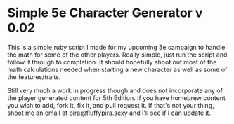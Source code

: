 # Simple 5e Character Generator v 0.02
This is a simple ruby script I made for my upcoming 5e campaign to handle the math for some of the other players. Really simple, just run the script and follow it through to completion. It should hopefully shoot out most of the math calculations needed when starting a new character as well as some of the features/traits.

Still very much a work in progress though and does not incorporate any of the player generated content for 5th Edition. If you have homebrew content you wish to add, fork it, fix it, and pull request it. If that's not your thing, shoot me an email at pira@fluffypira.sexy and I'll see if I can update it.